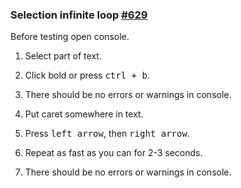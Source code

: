 ### Selection infinite loop [#629](https://github.com/ckeditor/ckeditor5-engine/issues/629)

Before testing open console.

1. Select part of text.
2. Click bold or press <kbd>ctrl + b</kbd>.
3. There should be no errors or warnings in console.


1. Put caret somewhere in text.
2. Press <kbd>left arrow</kbd>, then <kbd>right arrow</kbd>.
3. Repeat as fast as you can for 2-3 seconds.
4. There should be no errors or warnings in console.
